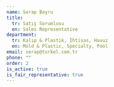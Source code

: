 ```yaml
---
name: Serap Bayru
title:
  tr: Satış Sorumlusu
  en: Sales Representative
department:
  tr: Kalıp & Plastik, İhtisas, Havuz
  en: Mold & Plastic, Specialty, Pool
email: serap@turkel.com.tr
phone: ""
order: 2
is_active: true
is_fair_representative: true
---
```

